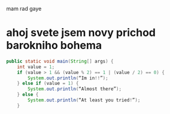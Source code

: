 mam rad gaye
# ahoj svete jsem novy prichod barokniho bohema


```java
public static void main(String[] args) {
    int value = 1;
    if (value > 1 && (value % 2) == 1 | (value / 2) == 0) {
        System.out.println(“Im in!!”);
    } else if (value = 1) {
        System.out.println(“Almost there”);
    } else {
        System.out.println(“At least you tried!”);
    }
```
